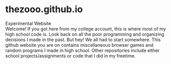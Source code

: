 # thezooo.github.io
Experimental Website<br>
Welcome! If you got here from my college account, this is where most of my high school code is. Look back on all the poor programming and organizing decisions I made in the past. But hey! We all had to start somewhere. This github website you are on contains miscellaneous browser games and random programs I made in high school. Other repositories include either school projects/assignments or code that I did in my freetime.

